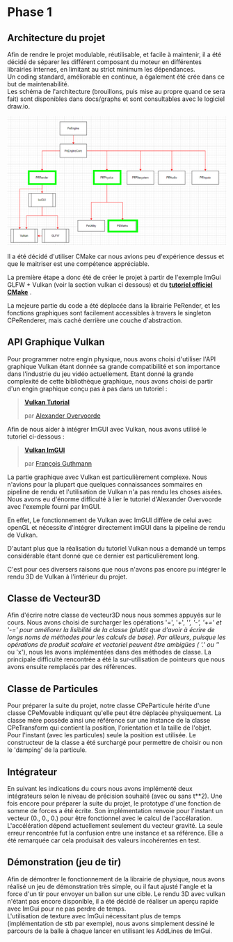 # Phase 1

## Architecture du projet

Afin de rendre le projet modulable, réutilisable, et facile à maintenir, il a été décidé de séparer les différent composant du moteur en différentes librairies internes, en limitant au strict minimum les dépendances.   
Un coding standard, améliorable en continue, a également été crée dans ce but de maintenabilité.    
Les schéma de l'architecture (brouillons, puis mise au propre quand ce sera fait) sont disponibles dans docs/graphs et sont consultables avec le logiciel draw.io.

![Schéma des dépendances des librairies, avec le moteur dépendant de PeRender et PePhysic, cette dernière dépendant de PeMaths](image.png)

Il a été décidé d'utiliser CMake car nous avions peu d'expérience dessus et que le maitriser est une compétence appréciable.

La première étape a donc été de créer le projet à partir de l'exemple ImGui GLFW + Vulkan (voir la section vulkan ci dessous) et du 
**[tutoriel officiel CMake](https://cmake.org/cmake/help/latest/guide/tutorial/index.html)** .

La mejeure partie du code a été déplacée dans la librairie PeRender, et les fonctions graphiques sont facilement accessibles à travers le singleton CPeRenderer, mais caché derrière une couche d'abstraction.

## API Graphique Vulkan

 Pour programmer notre engin physique, nous avons choisi d'utiliser l'API graphique Vulkan étant donnée sa grande compatibilité et son importance dans l'industrie du jeu vidéo actuellement. Etant donné la grande complexité de cette bibliothèque graphique, nous avons choisi de partir d'un engin graphique conçu pas à pas dans un tutoriel :

 > **[Vulkan Tutorial](https://vulkan-tutorial.com/)**
 >
 > par [Alexander Overvoorde](https://www.linkedin.com/in/overv/?originalSubdomain=nl)

 Afin de nous aider à intégrer ImGUI avec Vulkan, nous avons utilisé le tutoriel ci-dessous :

 > **[Vulkan ImGUI](https://frguthmann.github.io/posts/vulkan_imgui/)**
 >
 > par [François Guthmann](https://www.linkedin.com/in/frguthmann/?originalSubdomain=fr)

 La partie graphique avec Vulkan est particulièrement complexe. Nous n'avions pour la plupart que quelques connaissances sommaires en pipeline de rendu et l'utilisation de Vulkan n'a pas rendu les choses aisées. Nous avons eu d'énorme difficulté à lier le tutoriel d'Alexander Overvoorde avec l'exemple fourni par ImGUI. 
 
 En effet, Le fonctionnement de Vulkan avec ImGUI diffère de celui avec openGL et nécessite d'intégrer directement imGUI dans la pipeline de rendu de Vulkan.

 D'autant plus que la réalisation du tutoriel Vulkan nous a demandé un temps considérable étant donné que ce dernier est particulièrement long.

 C'est pour ces diversers raisons que nous n'avons pas encore pu intégrer le rendu 3D de Vulkan à l'intérieur du projet.

 ## Classe de Vecteur3D

 Afin d'écrire notre classe de vecteur3D nous nous sommes appuyés sur le cours.
 Nous avons choisi de surcharger les opérations '=', '+', '*', '-', '+=' et '-=' pour améliorer la lisibilité de la classe (plutôt que d'avoir à écrire de longs noms de méthodes pour les calculs de base).
 Par ailleurs, puisque les opérations de produit scalaire et vectoriel peuvent être ambigües ( '.' ou '*' ou 'x'), nous les avons implémentées dans des méthodes de classe.
 La principale difficulté rencontrée a été la sur-utilisation de pointeurs que nous avons ensuite remplacés par des références.

 ## Classe de Particules

 Pour préparer la suite du projet, notre classe CPeParticule hérite d'une classe CPeMovable indiquant qu'elle peut être déplacée physiquement.
 La classe mère possède ainsi une référence sur une instance de la classe CPeTransform qui contient la position, l'orientation et la taille de l'objet.
 Pour l'instant (avec les particules) seule la position est utilisée.
 Le constructeur de la classe a été surchargé pour permettre de choisir ou non le 'damping' de la particule.

 ## Intégrateur

 En suivant les indications  du cours nous avons implémenté deux intégrateurs selon le niveau de précision souhaité (avec ou sans t**2).
 Une fois encore pour préparer la suite du projet, le prototype d'une fonction de somme de forces a été écrite. Son implémentation renvoie pour l'instant un vecteur (0., 0., 0.) pour être fonctionnel avec le calcul de l'accélaration.
 L'accélération dépend actuellement seulement du vecteur gravité.
 La seule erreur rencontrée fut la confusion entre une instance et sa référence. Elle a été remarquée car cela produisait des valeurs incohérentes en test.

 ## Démonstration (jeu de tir)

 Afin de démontrer le fonctionnement de la librairie de physique, nous avons réalisé un jeu de démonstration très simple, ou il faut ajusté l'angle et la force d'un tir pour envoyer un ballon sur une cible.
 Le rendu 3D avec vulkan n'étant pas encore disponible, il a été décidé de réaliser un aperçu rapide avec ImGui pour ne pas perdre de temps.   
 L'utilisation de texture avec ImGui nécessitant plus de temps (implémentation de stb par exemple), nous avons simplement dessiné le parcours de la balle à chaque lancer en utilisant les AddLines de ImGui.
